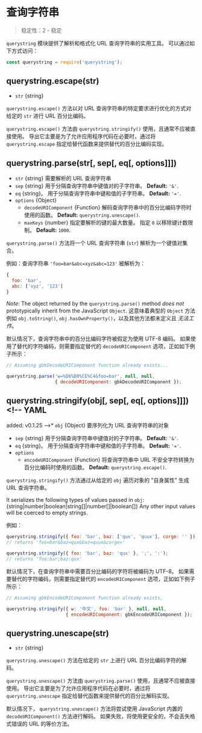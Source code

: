 # 查询字符串

<!--introduced_in=v0.10.0-->

> 稳定性：2 - 稳定

<!--name=querystring-->

`querystring` 模块提供了解析和格式化 URL 查询字符串的实用工具。 可以通过如下方式访问：

```js
const querystring = require('querystring');
```

## querystring.escape(str)
<!-- YAML
added: v0.1.25
-->

* `str` {string}

`querystring.escape()` 方法以对 URL 查询字符串的特定要求进行优化的方式对给定的 `str` 进行 URL 百分比编码。

`querystring.escape()` 方法由 `querystring.stringify()` 使用，且通常不应被直接使用。 导出它主要是为了允许应用程序代码在必要时，通过将 `querystring.escape` 指定给替代函数来提供替代的百分比编码实现。

## querystring.parse(str[, sep[, eq[, options]]])
<!-- YAML
added: v0.1.25
changes:
  - version: v8.0.0
    pr-url: https://github.com/nodejs/node/pull/10967
    description: Multiple empty entries are now parsed correctly (e.g. `&=&=`).
  - version: v6.0.0
    pr-url: https://github.com/nodejs/node/pull/6055
    description: The returned object no longer inherits from `Object.prototype`.
  - version: v6.0.0, v4.2.4
    pr-url: https://github.com/nodejs/node/pull/3807
    description: The `eq` parameter may now have a length of more than `1`.
-->

* `str` {string} 需要解析的 URL 查询字符串
* `sep` {string} 用于分隔查询字符串中键值对的子字符串。 **Default:** `'&'`.
* `eq` {string}。 用于分隔查询字符串中键和值的子字符串。 **Default:** `'='`.
* `options` {Object}
  * `decodeURIComponent` {Function} 解码查询字符串中的百分比编码字符时使用的函数。 **Default:** `querystring.unescape()`.
  * `maxKeys` {number} 指定要解析的键的最大数量。 指定 `0` 以移除键计数限制。 **Default:** `1000`.

`querystring.parse()` 方法将一个 URL 查询字符串 (`str`) 解析为一个键值对集合。

例如：查询字符串 `'foo=bar&abc=xyz&abc=123'` 被解析为：
```js
{
  foo: 'bar',
  abc: ['xyz', '123']
}
```

*Note*: The object returned by the `querystring.parse()` method _does not_ prototypically inherit from the JavaScript `Object`. 这意味着典型的 `Object` 方法例如 `obj.toString()`, `obj.hasOwnProperty()`，以及其他方法都未定义且 *无法工作*。

默认情况下，查询字符串中的百分比编码字符被假定为使用 UTF-8 编码。 如果使用了替代的字符编码，则需要指定替代的 `decodeURIComponent` 选项，正如如下例子所示：

```js
// Assuming gbkDecodeURIComponent function already exists...

querystring.parse('w=%D6%D0%CE%C4&foo=bar', null, null,
                  { decodeURIComponent: gbkDecodeURIComponent });
```

## querystring.stringify(obj[, sep[, eq[, options]]])<!-- YAML
added: v0.1.25
-->* `obj` {Object} 要序列化为 URL 查询字符串的对象
* `sep` {string} 用于分隔查询字符串中键值对的子字符串。 **Default:** `'&'`.
* `eq` {string}。 用于分隔查询字符串中键和值的子字符串。 **Default:** `'='`.
* `options`
  * `encodeURIComponent` {Function} 将查询字符串中 URL 不安全字符转换为百分比编码时使用的函数。 **Default:** `querystring.escape()`.

`querystring.stringify()` 方法通过从给定的 `obj` 遍历对象的 "自身属性" 生成 URL 查询字符串。

It serializes the following types of values passed in `obj`:
{string|number|boolean|string[]|number[]|boolean[]}
Any other input values will be coerced to empty strings.

例如：

```js
querystring.stringify({ foo: 'bar', baz: ['qux', 'quux'], corge: '' });
// returns 'foo=bar&baz=qux&baz=quux&corge='

querystring.stringify({ foo: 'bar', baz: 'qux' }, ';', ':');
// returns 'foo:bar;baz:qux'
```

默认情况下，在查询字符串中需要百分比编码的字符将被编码为 UTF-8。 如果需要替代的字符编码，则需要指定替代的 `encodeURIComponent` 选项，正如如下例子所示：

```js
// Assuming gbkEncodeURIComponent function already exists,

querystring.stringify({ w: '中文', foo: 'bar' }, null, null,
                      { encodeURIComponent: gbkEncodeURIComponent });
```

## querystring.unescape(str)
<!-- YAML
added: v0.1.25
-->

* `str` {string}


`querystring.unescape()` 方法在给定的 `str` 上进行 URL 百分比编码字符的解码。

`querystring.unescape()` 方法由 `querystring.parse()` 使用，且通常不应被直接使用。 导出它主要是为了允许应用程序代码在必要时，通过将 `querystring.unescape` 指定给替代函数来提供替代的百分比解码实现。

默认情况下， `querystring.unescape()` 方法将尝试使用 JavaScript 内置的 `decodeURIComponent()` 方法进行解码。 如果失败，将使用更安全的，不会丢失格式错误的 URL 的等价方法。
